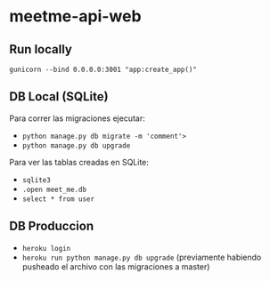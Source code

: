# meetme-api-web

## Run locally

`gunicorn --bind 0.0.0.0:3001 "app:create_app()"`

## DB Local (SQLite)

Para correr las migraciones ejecutar:

- `python manage.py db migrate -m 'comment'>`
- `python manage.py db upgrade`

Para ver las tablas creadas en SQLite:

- `sqlite3`
- `.open meet_me.db`
- `select * from user`

## DB Produccion 

- `heroku login`
- `heroku run python manage.py db upgrade` (previamente habiendo pusheado el archivo con las migraciones a master)
